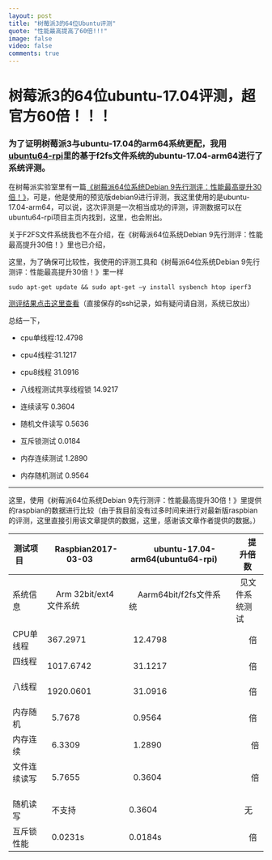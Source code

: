 ```yaml
---
layout: post
title: "树莓派3的64位Ubuntu评测"
quote: "性能最高提高了60倍!!!"
image: false
video: false
comments: true
---
```


# 树莓派3的64位ubuntu-17.04评测，超官方60倍！！！

### 为了证明树莓派3与ubuntu-17.04的arm64系统更配，我用[ubuntu64-rpi](https://github.com/chainsx/ubuntu64-rpi)里的基于f2fs文件系统的ubuntu-17.04-arm64进行了系统评测。

在树莓派实验室里有一篇[《树莓派64位系统Debian 9先行测评：性能最高提升30倍！》](http://shumeipai.nxez.com/2017/03/30/raspberry-pi-64-bit-debian-9-first-evaluation.html)，可是，他是使用的预览版debian9进行评测，我这里使用的是ubuntu-17.04-arm64，可以说，这次评测是一次相当成功的评测，评测数据可以在ubuntu64-rpi项目主页内找到，这里，也会附出。

关于F2FS文件系统我也不在介绍，在《树莓派64位系统Debian 9先行测评：性能最高提升30倍！》里也已介绍，

这里，为了确保可比较性，我使用的评测工具和《树莓派64位系统Debian 9先行测评：性能最高提升30倍！》里一样

`sudo apt-get update && sudo apt-get –y install sysbench htop iperf3`

[测评结果点击这里查看](https://github.com/chainsx/ubuntu64-rpi/raw/ubuntu-17.04-arm64/Documentation/test-result/ubuntu64-test-result.txt)（直接保存的ssh记录，如有疑问请自测，系统已放出）

总结一下，

* cpu单线程:12.4798

* cpu4线程:31.1217

* cpu8线程 31.0916

* 八线程测试共享线程锁 14.9217

* 连续读写 0.3604

* 随机文件读写 0.5636

* 互斥锁测试 0.0184

* 内存连续测试 1.2890

* 内存随机测试 0.9564

**************

这里，使用《树莓派64位系统Debian 9先行测评：性能最高提升30倍！》里提供的raspbian的数据进行比较（由于我目前没有过多时间来进行对最新版raspbian的评测，这里直接引用该文章提供的数据，这里，感谢该文章作者提供的数据。）

|测试项目      |     Raspbian2017-03-03     |      ubuntu-17.04-arm64(ubuntu64-rpi)    |     提升倍数|
|------------|----------------------------|-------------------------------------------|-----------|
|系统信息      |     Arm 32bit/ext4文件系统   |      Aarm64bit/f2fs文件系统               |    见文件系统测试|
|CPU单线程     | 367.2971    |   12.4798    |       倍|
|四线程        |  1017.6742  |   31.1217    |        倍|
|八线程        |  1920.0601  |   31.0916    |        倍|
|内存随机      |   5.7678    |   0.9564     |        倍|
|内存连续      |   6.3309    |   1.2890     |        倍|
|文件连续读写   |   5.7655    |   0.3604     |        倍|
|随机读写      |   不支持      |  0.3604      |      无|
|互斥锁性能     |   0.0231s   | 0.0184s      |        倍|
